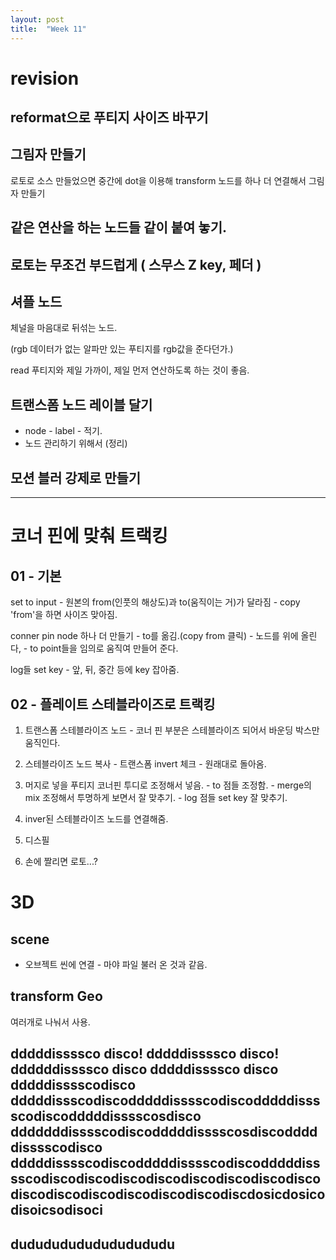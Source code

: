 ```yaml
---
layout: post
title:  "Week 11"
---
```


# revision

## reformat으로 푸티지 사이즈 바꾸기

## 그림자 만들기
로토로 소스 만들었으면 중간에 dot을 이용해 transform 노드를 하나 더 연결해서 그림자 만들기

## 같은 연산을 하는 노드들 같이 붙여 놓기.

## 로토는 무조건 부드럽게 ( 스무스 Z key, 페더 )

## 셔플 노드
체널을 마음대로 뒤섞는 노드.

(rgb 데이터가 없는 알파만 있는 푸티지를 rgb값을 준다던가.)

read 푸티지와 제일 가까이, 제일 먼저 연산하도록 하는 것이 좋음.

## 트랜스폼 노드 레이블 달기
- node - label - 적기.
- 노드 관리하기 위해서 (정리)

## 모션 블러 강제로 만들기

---

# 코너 핀에 맞춰 트랙킹

## 01 - 기본

set to input - 원본의 from(인풋의 해상도)과 to(움직이는 거)가 달라짐 - copy 'from'을 하면 사이즈 맞아짐.  

conner pin node 하나 더 만들기 - to를 옮김.(copy from 클릭) - 노드를 위에 올린다, - to point들을 임의로 움직여 만들어 준다.  

log들 set key - 앞, 뒤, 중간 등에 key 잡아줌.  

## 02 - 플레이트 스테블라이즈로 트랙킹 

1. 트랜스폼 스테블라이즈 노드 - 코너 핀 부분은 스테블라이즈 되어서 바운딩 박스만 움직인다.  

2. 스테블라이즈 노드 복사 - 트랜스폼 invert 체크 - 원래대로 돌아옴.  

3. 머지로 넣을 푸티지 코너핀 투디로 조정해서 넣음. - to 점들 조정함. - merge의 mix 조정해서 투명하게 보면서 잘 맞추기. - log 점들 set key 잘 맞추기. 

4. inver된 스테블라이즈 노드를 연결해줌.

5. 디스필

6. 손에 짤리면 로토...?

# 3D 

## scene 
- 오브젝트 씬에 연결 - 마야 파일 불러 온 것과 같음.

## transform Geo 
여러개로 나눠서 사용.

## dddddissssco disco! dddddissssco disco! ddddddissssco disco dddddissssco disco dddddisssscodisco dddddissscodiscodddddisssscodiscodddddisssscodiscodddddisssscosdisco dddddddisssscodiscodddddisssscosdiscodddddisssscodisco  dddddisssscodiscodddddisssscodiscodddddisssscodiscodiscodiscodiscodiscodiscodiscodiscodiscodiscodiscodiscodiscodiscodiscdosicdosicodisoicsodisoci


## dudududududududududu


